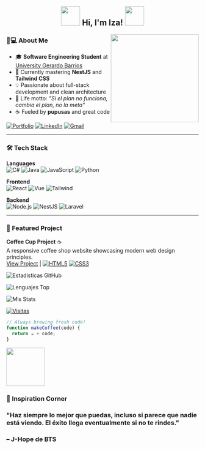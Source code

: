 <h2 align="center"> 
  <img src="https://media.giphy.com/media/Da1KCMzsm6d1fcUGLd/giphy.gif" width="50"> 
  Hi, I'm Iza! 
  <img src="https://media.giphy.com/media/VcwFL1JU5ZVBh7Fts0/giphy.gif" width="50">
</h2>

<img align='right' src="https://media.giphy.com/media/D0bvedQBJJJ5M42wNG/giphy.gif" width="230">  

### 👨💻 About Me
- 🎓 **Software Engineering Student** at [University Gerardo Barrios](https://ugb.edu.sv/)
- 🌱 Currently mastering **NestJS** and **Tailwind CSS**
- 💡 Passionate about full-stack development and clean architecture
- 🎯 Life motto: *"Si el plan no funciona, cambia el plan, no la meta"*
- ☕ Fueled by **pupusas** and great code

[![Portfolio](https://img.shields.io/badge/Portfolio-%23000000.svg?style=for-the-badge&logo=firefox&logoColor=FF7139)](https://iza091.github.io/IzaGithub.io/)
[![LinkedIn](https://img.shields.io/badge/LinkedIn-0077B5?style=for-the-badge&logo=linkedin&logoColor=white)](https://www.linkedin.com/in/e-isa%C3%ADasvllgsortiz/)
[![Gmail](https://img.shields.io/badge/Gmail-D14836?style=for-the-badge&logo=gmail&logoColor=white)](mailto:izagithub26@gmail.com)

---

### 🛠️ Tech Stack
**Languages**  
![C#](https://img.shields.io/badge/C%23-239120?style=flat&logo=c-sharp&logoColor=white)
![Java](https://img.shields.io/badge/Java-ED8B00?style=flat&logo=openjdk&logoColor=white)
![JavaScript](https://img.shields.io/badge/JavaScript-F7DF1E?style=flat&logo=javascript&logoColor=black)
![Python](https://img.shields.io/badge/Python-3776AB?style=flat&logo=python&logoColor=white)

**Frontend**  
![React](https://img.shields.io/badge/React-20232A?style=flat&logo=react&logoColor=61DAFB)
![Vue](https://img.shields.io/badge/Vue.js-35495E?style=flat&logo=vue.js&logoColor=4FC08D)
![Tailwind](https://img.shields.io/badge/Tailwind_CSS-38B2AC?style=flat&logo=tailwind-css&logoColor=white)

**Backend**  
![Node.js](https://img.shields.io/badge/Node.js-339933?style=flat&logo=nodedotjs&logoColor=white)
![NestJS](https://img.shields.io/badge/NestJS-E0234E?style=flat&logo=nestjs&logoColor=white)
![Laravel](https://img.shields.io/badge/Laravel-FF2D20?style=flat&logo=laravel&logoColor=white)

---

### 🎯 Featured Project
**Coffee Cup Project** ☕  
A responsive coffee shop website showcasing modern web design principles.  
[View Project](https://github.com/Iza091/Coffe-Cup/blob/main/index.html) | 
[![HTML5](https://img.shields.io/badge/HTML5-E34F26?style=flat&logo=html5&logoColor=white)](https://github.com/Iza091/Coffe-Cup)
[![CSS3](https://img.shields.io/badge/CSS3-1572B6?style=flat&logo=css3&logoColor=white)](https://github.com/Iza091/Coffe-Cup)

![Estadísticas GitHub](https://github-readme-stats.vercel.app/api?username=Iza091&show_icons=true&theme=TEMAshow_icons=true&theme=radical&hide_border=true&bg_color=00000000&text_color=58a6ff&custom_title=Mis%20Métricas%20GitHub)

![Lenguajes Top](https://github-readme-stats.vercel.app/api/top-langs/?username=Iza091&layout=compact&theme=TEMAshow_icons=true&theme=radical&hide_border=true&bg_color=00000000&text_color=58a6ff&custom_title=Mis%20Métricas%20GitHub)

![Mis Stats](https://github-readme-stats.vercel.app/api?username=Iza091&show_icons=true&theme=radical&hide_border=true&bg_color=00000000&text_color=58a6ff&custom_title=Mis%20Métricas%20GitHub)

[![Visitas](https://komarev.com/ghpvc/?username=Iza091&color=COLOR&style=flat)](https://github.com/Iza091)

```javascript
// Always brewing fresh code!
function makeCoffee(code) {
  return ☕ + code;
}
```
<img src="https://media.giphy.com/media/eGyF7Nek7QQZXLBC1Z/giphy.gif" width="100">

### 🌟 Inspiration Corner
### "Haz siempre lo mejor que puedas, incluso si parece que nadie está viendo. El éxito llega eventualmente si no te rindes."
### – J-Hope de BTS 


